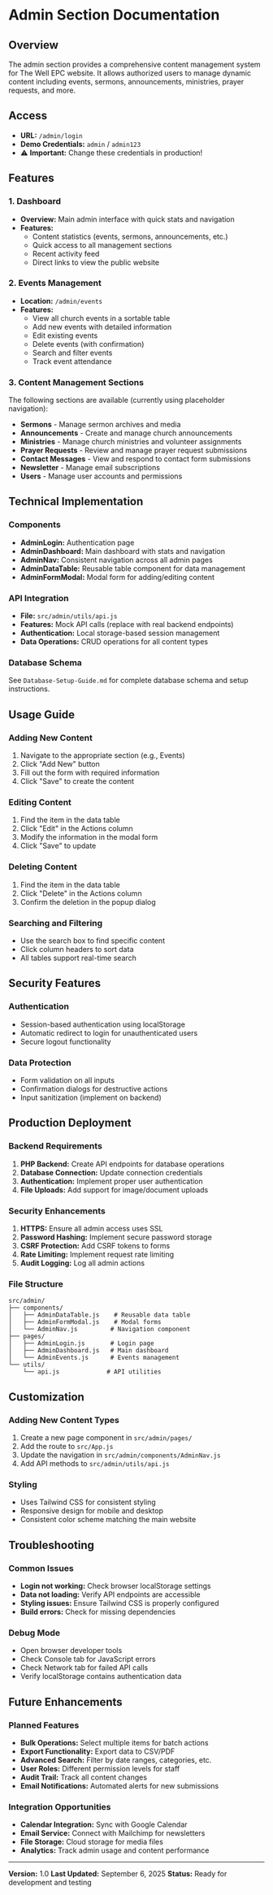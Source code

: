 # Admin Section Documentation

## Overview
The admin section provides a comprehensive content management system for The Well EPC website. It allows authorized users to manage dynamic content including events, sermons, announcements, ministries, prayer requests, and more.

## Access
- **URL:** `/admin/login`
- **Demo Credentials:** `admin` / `admin123`
- ⚠️ **Important:** Change these credentials in production!

## Features

### 1. Dashboard
- **Overview:** Main admin interface with quick stats and navigation
- **Features:**
  - Content statistics (events, sermons, announcements, etc.)
  - Quick access to all management sections
  - Recent activity feed
  - Direct links to view the public website

### 2. Events Management
- **Location:** `/admin/events`
- **Features:**
  - View all church events in a sortable table
  - Add new events with detailed information
  - Edit existing events
  - Delete events (with confirmation)
  - Search and filter events
  - Track event attendance

### 3. Content Management Sections
The following sections are available (currently using placeholder navigation):

- **Sermons** - Manage sermon archives and media
- **Announcements** - Create and manage church announcements
- **Ministries** - Manage church ministries and volunteer assignments
- **Prayer Requests** - Review and manage prayer request submissions
- **Contact Messages** - View and respond to contact form submissions
- **Newsletter** - Manage email subscriptions
- **Users** - Manage user accounts and permissions

## Technical Implementation

### Components
- **AdminLogin:** Authentication page
- **AdminDashboard:** Main dashboard with stats and navigation
- **AdminNav:** Consistent navigation across all admin pages
- **AdminDataTable:** Reusable table component for data management
- **AdminFormModal:** Modal form for adding/editing content

### API Integration
- **File:** `src/admin/utils/api.js`
- **Features:** Mock API calls (replace with real backend endpoints)
- **Authentication:** Local storage-based session management
- **Data Operations:** CRUD operations for all content types

### Database Schema
See `Database-Setup-Guide.md` for complete database schema and setup instructions.

## Usage Guide

### Adding New Content
1. Navigate to the appropriate section (e.g., Events)
2. Click "Add New" button
3. Fill out the form with required information
4. Click "Save" to create the content

### Editing Content
1. Find the item in the data table
2. Click "Edit" in the Actions column
3. Modify the information in the modal form
4. Click "Save" to update

### Deleting Content
1. Find the item in the data table
2. Click "Delete" in the Actions column
3. Confirm the deletion in the popup dialog

### Searching and Filtering
- Use the search box to find specific content
- Click column headers to sort data
- All tables support real-time search

## Security Features

### Authentication
- Session-based authentication using localStorage
- Automatic redirect to login for unauthenticated users
- Secure logout functionality

### Data Protection
- Form validation on all inputs
- Confirmation dialogs for destructive actions
- Input sanitization (implement on backend)

## Production Deployment

### Backend Requirements
1. **PHP Backend:** Create API endpoints for database operations
2. **Database Connection:** Update connection credentials
3. **Authentication:** Implement proper user authentication
4. **File Uploads:** Add support for image/document uploads

### Security Enhancements
1. **HTTPS:** Ensure all admin access uses SSL
2. **Password Hashing:** Implement secure password storage
3. **CSRF Protection:** Add CSRF tokens to forms
4. **Rate Limiting:** Implement request rate limiting
5. **Audit Logging:** Log all admin actions

### File Structure
```
src/admin/
├── components/
│   ├── AdminDataTable.js    # Reusable data table
│   ├── AdminFormModal.js    # Modal forms
│   └── AdminNav.js         # Navigation component
├── pages/
│   ├── AdminLogin.js       # Login page
│   ├── AdminDashboard.js   # Main dashboard
│   └── AdminEvents.js      # Events management
└── utils/
    └── api.js             # API utilities
```

## Customization

### Adding New Content Types
1. Create a new page component in `src/admin/pages/`
2. Add the route to `src/App.js`
3. Update the navigation in `src/admin/components/AdminNav.js`
4. Add API methods to `src/admin/utils/api.js`

### Styling
- Uses Tailwind CSS for consistent styling
- Responsive design for mobile and desktop
- Consistent color scheme matching the main website

## Troubleshooting

### Common Issues
- **Login not working:** Check browser localStorage settings
- **Data not loading:** Verify API endpoints are accessible
- **Styling issues:** Ensure Tailwind CSS is properly configured
- **Build errors:** Check for missing dependencies

### Debug Mode
- Open browser developer tools
- Check Console tab for JavaScript errors
- Check Network tab for failed API calls
- Verify localStorage contains authentication data

## Future Enhancements

### Planned Features
- **Bulk Operations:** Select multiple items for batch actions
- **Export Functionality:** Export data to CSV/PDF
- **Advanced Search:** Filter by date ranges, categories, etc.
- **User Roles:** Different permission levels for staff
- **Audit Trail:** Track all content changes
- **Email Notifications:** Automated alerts for new submissions

### Integration Opportunities
- **Calendar Integration:** Sync with Google Calendar
- **Email Service:** Connect with Mailchimp for newsletters
- **File Storage:** Cloud storage for media files
- **Analytics:** Track admin usage and content performance

---

**Version:** 1.0
**Last Updated:** September 6, 2025
**Status:** Ready for development and testing
